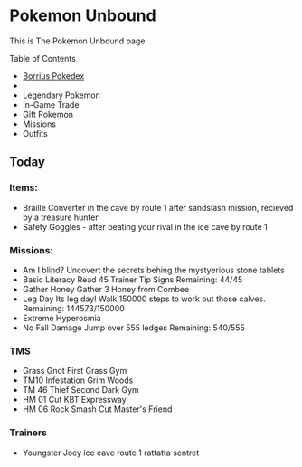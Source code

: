 # Pokemon Unbound

This is The Pokemon Unbound page.

 Table of Contents

- [Borrius Pokedex](unbound/pokedex)
- 
- Legendary Pokemon
- In-Game Trade
- Gift Pokemon
- Missions
- Outfits

## Today

### Items:
- Braille Converter in the cave by route 1 after sandslash mission, recieved by a treasure hunter
- Safety Goggles - after beating your rival in the ice cave by route 1

### Missions: 
- Am I blind?
    Uncovert the secrets behing the mystyerious stone tablets
- Basic Literacy
    Read 45 Trainer Tip Signs
    Remaining: 44/45
- Gather Honey
    Gather 3 Honey from Combee
- Leg Day
    Its leg day! Walk 150000 steps to work out those calves.
    Remaining: 144573/150000
- Extreme Hyperosmia
- No Fall Damage
    Jump over 555 ledges
    Remaining: 540/555
### TMS

 - Grass Gnot First Grass Gym
 - TM10 Infestation Grim Woods
 - TM 46 Thief Second Dark Gym
 - HM 01 Cut KBT Expressway
 - HM 06 Rock Smash Cut Master's Friend

### Trainers

- Youngster Joey ice cave route 1 rattatta sentret

